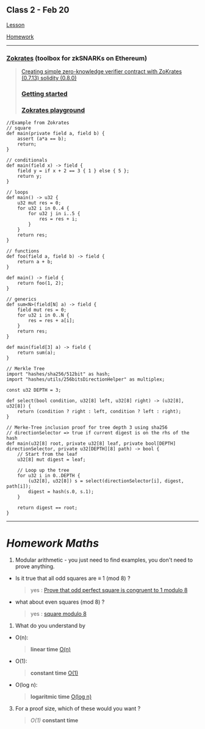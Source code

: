 ## Class 2 - Feb 20

[Lesson](./Lesson2.pdf)

[Homework](./Homework2.pdf)

---

### [Zokrates](https://github.com/Zokrates/ZoKrates) (toolbox for zkSNARKs on Ethereum)

> [Creating simple zero-knowledge verifier contract with ZoKrates (0.7.13) solidity (0.8.0)](https://andresaaap.medium.com/creating-simple-zero-knowledge-verifier-contract-with-zokrates-0-7-13-solidity-0-8-0-666518e1f411)
> ### [Getting started](https://zokrates.github.io/gettingstarted.html)
> ### [Zokrates playground](https://play.zokrat.es/)

```zokrates
//Example from Zokrates
// square
def main(private field a, field b) {
    assert (a*a == b);
    return;
}
```

```zokrates
// conditionals
def main(field x) -> field {
    field y = if x + 2 == 3 { 1 } else { 5 };
    return y;
}
```

```zokrates
// loops
def main() -> u32 {
    u32 mut res = 0;
    for u32 i in 0..4 {
        for u32 j in i..5 {
            res = res + i;
        }
    }
    return res;
}
```

```zokrates
// functions
def foo(field a, field b) -> field {
    return a + b;
}

def main() -> field {
    return foo(1, 2);
}
```

```zokrates
// generics
def sum<N>(field[N] a) -> field {
    field mut res = 0;
    for u32 i in 0..N {
        res = res + a[i];
    }
    return res;
}

def main(field[3] a) -> field {
    return sum(a);
}

// Merkle Tree
import "hashes/sha256/512bit" as hash;
import "hashes/utils/256bitsDirectionHelper" as multiplex;

const u32 DEPTH = 3;

def select(bool condition, u32[8] left, u32[8] right) -> (u32[8], u32[8]) {
    return (condition ? right : left, condition ? left : right);
}

// Merke-Tree inclusion proof for tree depth 3 using sha256
// directionSelector => true if current digest is on the rhs of the hash
def main(u32[8] root, private u32[8] leaf, private bool[DEPTH] directionSelector, private u32[DEPTH][8] path) -> bool {
    // Start from the leaf
    u32[8] mut digest = leaf;

	// Loop up the tree
    for u32 i in 0..DEPTH {
	    (u32[8], u32[8]) s = select(directionSelector[i], digest, path[i]);
	    digest = hash(s.0, s.1);
    }

    return digest == root;
}
```

---

# **_Homework Maths_**

1.  Modular arithmetic - you just need to find examples, you don't need to prove anything.

- Is it true that all odd squares are ≡ 1 (mod 8) ?
  > yes : [Prove that odd perfect square is congruent to 1 modulo 8](https://math.stackexchange.com/questions/268402/prove-that-odd-perfect-square-is-congruent-to-1-modulo-8#:~:text=Since%20every%20odd%20integer%20is,squared%20is%201%20mod%208.)
- what about even squares (mod 8) ?
  > yes : [square modulo 8](https://proofwiki.org/wiki/Square_Modulo_8)

1. What do you understand by

- O(n):
  > **linear time** [O(n)](<https://en.wikipedia.org/wiki/O(n)>)
- O(1):
  > **constant time** [O(1)](https://en.wikipedia.org/wiki/Time_complexity#Constant_time)
- O(log n):
  > **logaritmic time** [O(log n)](https://en.wikipedia.org/wiki/Time_complexity#Logarithmic_time)

3. For a proof size, which of these would you want ?
   > _O(1)_ **constant time**
